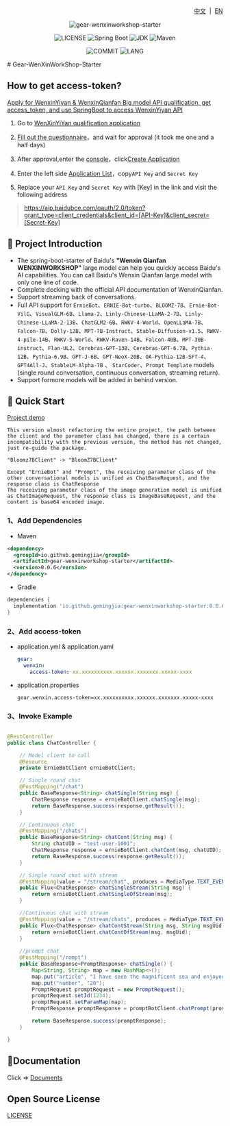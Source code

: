 <div align="right">
<a href="/README.md">中文</a> &nbsp;|&nbsp;
<a href="/README_EN.md">EN</a>
</div>

<div align="center">

![gear-wenxinworkshop-starter](https://socialify.git.ci/gemingjia/gear-wenxinworkshop-starter/image?font=Inter&forks=1&issues=1&language=1&name=1&owner=1&pattern=Floating%20Cogs&pulls=1&stargazers=1&theme=Light)

![LICENSE](https://img.shields.io/github/license/gemingjia/gear-wenxinworkshop-starter?style=flat-square)
![Spring Boot](https://img.shields.io/badge/Spring%20Boot-3.1.0-brightgreen.svg)
![JDK](https://img.shields.io/badge/JDK-17.0.5-orange.svg)
![Maven](https://img.shields.io/badge/Maven-3.9-blue.svg)

![COMMIT](https://img.shields.io/github/last-commit/gemingjia/gear-wenxinworkshop-starter?style=flat-square)
![LANG](https://img.shields.io/badge/language-Java-7F52FF?style=flat-square)

</div>
# Gear-WenXinWorkShop-Starter

## How to get access-token?

[Apply for WenxinYiyan & WenxinQianfan Big model API qualification, get access_token, and use SpringBoot to access WenxinYiyan API](https://juejin.cn/post/7260418945721991227)


1. Go to [WenXinYiYan qualification application](https://cloud.baidu.com/product/wenxinworkshop) 

2. [Fill out the questionnaire](https://cloud.baidu.com/survey/qianfan.html)，and wait for approval (it took me one and a half days)

3. After approval,enter the [console](https://console.bce.baidu.com/ai/?_=#/ai/wenxinworkshop/overview/index)，click[Create Application](https://console.bce.baidu.com/ai/?_=#/ai/wenxinworkshop/app/create)
4. Enter the left side [Application List](https://console.bce.baidu.com/ai/?_=#/ai/wenxinworkshop/app/list)，copy`API Key` and `Secret Key`
5. Replace your `API Key` and `Secret Key` with [Key] in the link and visit the following address
 > https://aip.baidubce.com/oauth/2.0/token?grant_type=client_credentials&client_id=[API-Key]&client_secret=[Secret-Key]

## 📖 Project Introduction
- The spring-boot-starter of Baidu's **"Wenxin Qianfan WENXINWORKSHOP"** large model can help you quickly access Baidu's AI capabilities. You can call Baidu's Wenxin Qianfan large model with only one line of code.
- Complete docking with the official API documentation of WenxinQianfan.
- Support streaming back of conversations.
- Full API support for `ErnieBot`、`ERNIE-Bot-turbo`、`BLOOMZ-7B`、`Ernie-Bot-VilG`、`VisualGLM-6B`、`Llama-2`、`Linly-Chinese-LLaMA-2-7B`、`Linly-Chinese-LLaMA-2-13B`、`ChatGLM2-6B`、`RWKV-4-World`、`OpenLLaMA-7B`、`Falcon-7B`、`Dolly-12B`、`MPT-7B-Instruct`、`Stable-Diffusion-v1.5`、`RWKV-4-pile-14B`、`RWKV-5-World`、`RWKV-Raven-14B`、`Falcon-40B`、`MPT-30B-instruct`、`Flan-UL2`、`Cerebras-GPT-13B`、`Cerebras-GPT-6.7B`、`Pythia-12B`、`Pythia-6.9B`、`GPT-J-6B`、`GPT-NeoX-20B`、`OA-Pythia-12B-SFT-4`、`GPT4All-J`、`StableLM-Alpha-7B` 、 `StarCoder`、`Prompt Template`  models (single round conversation, continuous conversation, streaming return).
- Support formore models will be added in behind version.

## 🚀 Quick Start

[Project demo](https://github.com/gemingjia/springboot-wenxin-demo)

```text
This version almost refactoring the entire project, the path between the client and the parameter class has changed, there is a certain incompatibility with the previous version, the method has not changed, just re-guide the package.

"Bloomz7BClient" -> "BloomZ7BClient"

Except "ErnieBot" and "Prompt", the receiving parameter class of the other conversational models is unified as ChatBaseRequest, and the response class is ChatResponse
The receiving parameter class of the image generation model is unified as ChatImageRequest, the response class is ImageBaseRequest, and the content is base64 encoded image.
```

### 1、Add Dependencies
- Maven
```xml
<dependency>
  <groupId>io.github.gemingjia</groupId>
  <artifactId>gear-wenxinworkshop-starter</artifactId>
  <version>0.0.6</version>
</dependency>
```
- Gradle
```gradle
dependencies {
  implementation 'io.github.gemingjia:gear-wenxinworkshop-starter:0.0.6' 
}
```

### 2、Add access-token
- application.yml & application.yaml
  ```yaml
  gear:
    wenxin:
      access-token: xx.xxxxxxxxxx.xxxxxx.xxxxxxx.xxxxx-xxxx
  ```
- application.properties
  ```properties
  gear.wenxin.access-token=xx.xxxxxxxxxx.xxxxxx.xxxxxxx.xxxxx-xxxx
  ```

### 3、Invoke Example
```java

@RestController
public class ChatController {

    // Model client to call
    @Resource
    private ErnieBotClient ernieBotClient;

    // Single round chat
    @PostMapping("/chat")
    public BaseResponse<String> chatSingle(String msg) {
        ChatResponse response = ernieBotClient.chatSingle(msg);
        return BaseResponse.success(response.getResult());
    }

    // Continuous chat
    @PostMapping("/chats")
    public BaseResponse<String> chatCont(String msg) {
        String chatUID = "test-user-1001";
        ChatResponse response = ernieBotClient.chatCont(msg, chatUID);
        return BaseResponse.success(response.getResult());
    }

    // Single round chat with stream
    @PostMapping(value = "/stream/chat", produces = MediaType.TEXT_EVENT_STREAM_VALUE)
    public Flux<ChatResponse> chatSingleStream(String msg) {
        return ernieBotClient.chatSingleOfStream(msg);
    }

    //Continuous chat with stream
    @PostMapping(value = "/stream/chats", produces = MediaType.TEXT_EVENT_STREAM_VALUE)
    public Flux<ChatResponse> chatContStream(String msg, String msgUid) {
        return ernieBotClient.chatContOfStream(msg, msgUid);
    }
    
    //prompt chat
    @PostMapping("/rompt")
    public BaseResponse<PromptResponse> chatSingle() {
        Map<String, String> map = new HashMap<>();
        map.put("article", "I have seen the magnificent sea and enjoyed the horizontal West Lake as a mirror, but I have never seen such water as the Li River. The water in the Li River is really quiet, so quiet that you can't feel it flowing.");
        map.put("number", "20");
        PromptRequest promptRequest = new PromptRequest();
        promptRequest.setId(1234);
        promptRequest.setParamMap(map);
        PromptResponse promptResponse = promptBotClient.chatPrompt(promptRequest);

        return BaseResponse.success(promptResponse);
    }

}
```

## 📑Documentation

<div>
Click => 
<a href="/wenxin-doc-en.md">Documents</a>
</div>

## Open Source License
[LICENSE](https://www.apache.org/licenses/LICENSE-2.0)

